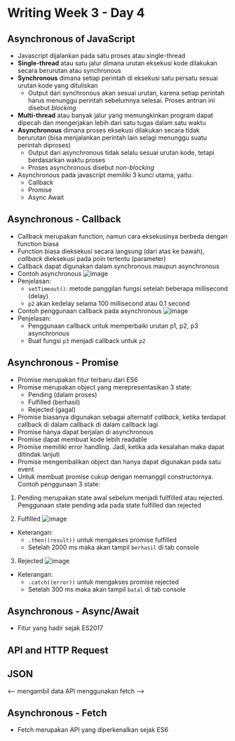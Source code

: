 # Writing Week 3 - Day 4
## Asynchronous of JavaScript
- Javascript dijalankan pada satu proses atau single-thread
- **Single-thread** atau satu jalur dimana urutan eksekusi kode dilakukan secara berurutan atau synchronous
- **Synchronous** dimana setiap perintah di eksekusi satu persatu sesuai urutan kode yang dituliskan
  - Output dari synchronous akan sesuai urutan, karena setiap perintah harus menunggu perintah sebelumnya selesai. Proses antrian ini disebut *blocking*
- **Multi-thread** atau banyak jalur yang memungkinkan program dapat dipecah dan mengerjakan lebih dari satu tugas dalam satu waktu
- **Asynchronous** dimana proses eksekusi dilakukan secara tidak berurutan (bisa menjalankan perintah lain selagi menunggu suatu perintah diproses)
  - Output dari asynchronous tidak selalu sesuai urutan kode, tetapi berdasarkan waktu proses
  - Proses asynchronous disebut *non-blocking*
- Asynchronous pada javascript memiliki 3 kunci utama, yaitu:
  - Callback
  - Promise
  - Async Await

## Asynchronous - Callback
- Callback merupakan function, namun cara eksekusinya berbeda dengan function biasa
- Function biasa dieksekusi secara langsung (dari atas ke bawah), *callback* dieksekusi pada poin tertentu (parameter)
- Callback dapat digunakan dalam synchronous maupun asynchronous
- Contoh asynchronous
![image](https://user-images.githubusercontent.com/85722923/194787369-9f350c67-2ee3-4baa-ab5d-9dbc47c517eb.png)
- Penjelasan:
  - `setTimeout()`: metode panggilan fungsi setelah beberapa millisecond (delay)
  - `p2` akan kedelay selama 100 millisecond atau 0.1 second
- Contoh penggunaan callback pada asynchronous
![image](https://user-images.githubusercontent.com/85722923/194787841-97762f47-d098-4336-b921-15361dd7fc59.png)
- Penjelasan:
  - Penggunaan callback untuk memperbaiki urutan p1, p2, p3 asynchronous
  - Buat fungsi `p3` menjadi callback untuk `p2`


## Asynchronous - Promise
- Promise merupakan fitur terbaru dari ES6
- Promise merupakan object yang merepresentasikan 3 state:
  - Pending (dalam proses)
  - Fulfilled (berhasil)
  - Rejected (gagal)
- Promise biasanya digunakan sebagai alternatif *callback*, ketika terdapat callback di dalam callback di dalam callback lagi
- Promise hanya dapat berjalan di asynchronous
- Promise dapat membuat kode lebih readable
- Promise memiliki error handling. Jadi, ketika ada kesalahan maka dapat ditindak lanjuti
- Promise mengembalikan object dan hanya dapat digunakan pada satu event
- Untuk membuat promise cukup dengan memanggil constructornya. Contoh penggunaan 3 state:

1. Pending merupakan state awal sebelum menjadi fullfilled atau rejected. Penggunaan state pending ada pada state fulfilled dan rejected

2. Fulfilled
![image](https://user-images.githubusercontent.com/85722923/194790834-ccbf9b76-78a3-4627-96b2-52b9118ff8e0.png)
- Keterangan:
  - `.then((result))` untuk mengakses promise fulfilled
  - Setelah 2000 ms maka akan tampil `berhasil` di tab console

3. Rejected
![image](https://user-images.githubusercontent.com/85722923/194790893-fe17a394-068f-44de-8cd9-cc11d3fb2ed8.png)
- Keterangan:
  - `.catch((error))` untuk mengakses promise rejected
  - Setelah 300 ms maka akan tampil `batal` di tab console

## Asynchronous - Async/Await
- Fitur yang hadir sejak ES2017

## API and HTTP Request


## JSON


<-- mengambil data API menggunakan fetch -->
## Asynchronous - Fetch
- Fetch merupakan API yang diperkenalkan sejak ES6


